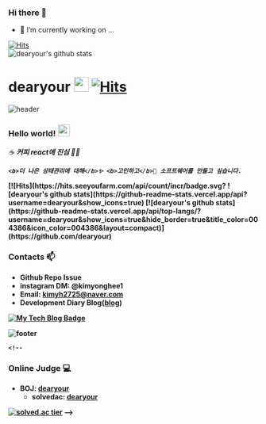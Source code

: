 ### Hi there 👋
- 🔭 I’m currently working on ...

[![Hits](https://hits.seeyoufarm.com/api/count/incr/badge.svg?url=https%3A%2F%2Fgithub.com%2Fdearyour&count_bg=%2379C83D&title_bg=%23555555&icon=&icon_color=%23E7E7E7&title=hits&edge_flat=false)](https://hits.seeyoufarm.com)          
![dearyour's github stats](https://github-readme-stats.vercel.app/api?username=dearyour&show_icons=true)




<!--
**dearyour/dearyour** is a ✨ _special_ ✨ repository because its `README.md` (this file) appears on your GitHub profile.

Here are some ideas to get you started:

- 🔭 I’m currently working on ...
- 🌱 I’m currently learning ...
- 👯 I’m looking to collaborate on ...
- 🤔 I’m looking for help with ...
- 💬 Ask me about ...
- 📫 How to reach me: ...
- 😄 Pronouns: ...
- ⚡ Fun fact: ...
-->


# dearyour&nbsp;<img src="https://github.com/dearyour/dearyour/blob/master/sans.gif" width="30px"> [![Hits](https://hits.seeyoufarm.com/api/count/incr/badge.svg?url=https%3A%2F%2Fgithub.com%dearyour%dearyour)](https://hits.seeyoufarm.com) 

![header](https://capsule-render.vercel.app/api?type=wave&color=gradient&height=300&section=header&text=Kinetic's%20Github&fontSize=40)

### Hello world!&nbsp;<img src="https://github.com/dearyour/dearyour/blob/master/earth.gif" width="24px">

<p>
  <em>
    ☕ <b>커피<b> react에 진심 👨‍💻 <br>
   
    <b>더 나은 상태관리에 대해</b>✨ <b>고민하고</b>🎉 소프트웨어를 만들고 싶습니다. 
  </em>  
</p>
[![Hits](https://hits.seeyoufarm.com/api/count/incr/badge.svg?
![dearyour's github stats](https://github-readme-stats.vercel.app/api?username=dearyour&show_icons=true)
[![dearyour's github stats](https://github-readme-stats.vercel.app/api/top-langs/?username=dearyour&show_icons=true&hide_border=true&title_color=004386&icon_color=004386&layout=compact)](https://github.com/dearyour)
    


### Contacts 📫

* Github Repo Issue 
* instagram DM: @kimyonghee1
* Email: kimyh2725@naver.com
* Development Diary Blog([blog](https://velog.io/@dear))
  <!--<div align=center>-->
  
[![My Tech Blog Badge](http://img.shields.io/badge/-My%20Tech%20blog-black?style=flat-square&logo=github&link=https://velog.io/@dear/)](https://velog.io/@dear/) 


  
![footer](https://capsule-render.vercel.app/api?type=wave&color=gradient&height=150&section=footer)
    
    <!--    
### Online Judge 💻

* BOJ: [dearyour](http://icpc.me/dearyour)
  * solvedac: [dearyour](https://solved.ac/profile/dearyour)
  
[![solved.ac tier](http://mazassumnida.wtf/api/generate_badge?boj=dearyour)](https://solved.ac/dearyour)
-->
<!--
### Project ⚡

* Development Diary Blog([blog](https://kinetic27.github.io))
* [Unknown to Wellknown](https://github.com/justiceHui/Unknown-To-Wellknown): Advanced Algorithm Introduction
* [814Solver](https://github.com/kimjg1119/814Solver): [BOJ 18789 814-2](https://www.acmicpc.net/problem/18789) solver using Genetic Algorithm
-->
